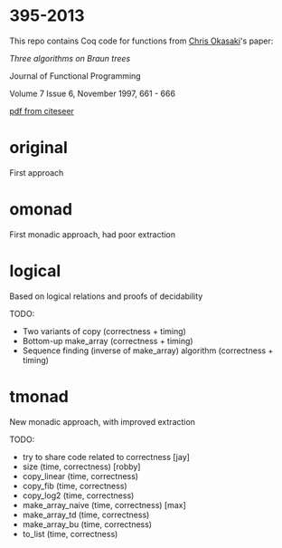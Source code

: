 395-2013
========

This repo contains Coq code for functions from
[Chris Okasaki](http://www.usma.edu/eecs/SitePages/Chris%20Okasaki.aspx)'s
paper:

_Three algorithms on Braun trees_

Journal of Functional Programming

Volume 7 Issue 6, November 1997, 661 - 666

[pdf from citeseer](http://citeseerx.ist.psu.edu/viewdoc/download?doi=10.1.1.52.6090&rep=rep1&type=pdf)

original
=======

First approach

omonad
======

First monadic approach, had poor extraction

logical
=======

Based on logical relations and proofs of decidability

TODO:
- Two variants of copy (correctness + timing)
- Bottom-up make_array (correctness + timing)
- Sequence finding (inverse of make_array) algorithm (correctness + timing)

tmonad
======

New monadic approach, with improved extraction

TODO:
- try to share code related to correctness [jay]
- size (time, correctness) [robby]
- copy_linear (time, correctness)
- copy_fib (time, correctness)
- copy_log2 (time, correctness)
- make_array_naive (time, correctness) [max]
- make_array_td (time, correctness)
- make_array_bu (time, correctness)
- to_list (time, correctness)
